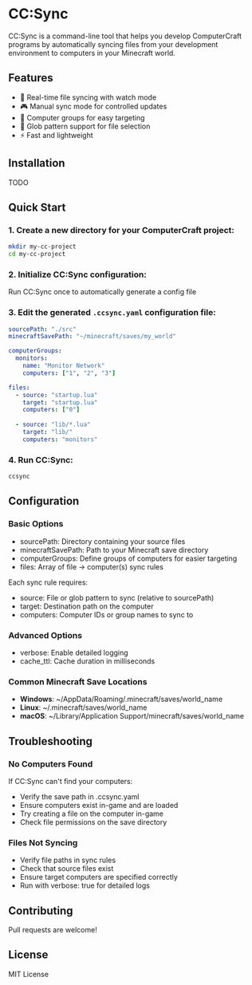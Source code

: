 # CC:Sync

CC:Sync is a command-line tool that helps you develop ComputerCraft programs by automatically syncing files from your development environment to computers in your Minecraft world.

## Features

- 🔄 Real-time file syncing with watch mode
- 🎮 Manual sync mode for controlled updates
- 👥 Computer groups for easy targeting
- 🌟 Glob pattern support for file selection
- ⚡ Fast and lightweight

## Installation
TODO

## Quick Start

### 1. Create a new directory for your ComputerCraft project:
```bash
mkdir my-cc-project
cd my-cc-project
```

### 2. Initialize CC:Sync configuration:

Run CC:Sync once to automatically generate a config file

### 3. Edit the generated `.ccsync.yaml` configuration file:
```yaml
sourcePath: "./src"
minecraftSavePath: "~/minecraft/saves/my_world"

computerGroups:
  monitors:
    name: "Monitor Network"
    computers: ["1", "2", "3"]

files:
  - source: "startup.lua"
    target: "startup.lua"
    computers: ["0"]
  
  - source: "lib/*.lua"
    target: "lib/"
    computers: "monitors"
```

### 4. Run CC:Sync:
```bash
ccsync
```

## Configuration
### Basic Options
- sourcePath: Directory containing your source files
- minecraftSavePath: Path to your Minecraft save directory
- computerGroups: Define groups of computers for easier targeting
- files: Array of file → computer(s) sync rules

Each sync rule requires:
- source: File or glob pattern to sync (relative to sourcePath)
- target: Destination path on the computer
- computers: Computer IDs or group names to sync to

### Advanced Options
- verbose: Enable detailed logging
- cache_ttl: Cache duration in milliseconds

### Common Minecraft Save Locations

- **Windows**: ~/AppData/Roaming/.minecraft/saves/world_name
- **Linux**: ~/.minecraft/saves/world_name
- **macOS**: ~/Library/Application Support/minecraft/saves/world_name

## Troubleshooting
### No Computers Found
If CC:Sync can't find your computers:
- Verify the save path in .ccsync.yaml
- Ensure computers exist in-game and are loaded
- Try creating a file on the computer in-game
- Check file permissions on the save directory

### Files Not Syncing
- Verify file paths in sync rules
- Check that source files exist
- Ensure target computers are specified correctly
- Run with verbose: true for detailed logs


## Contributing
Pull requests are welcome!

## License
MIT License